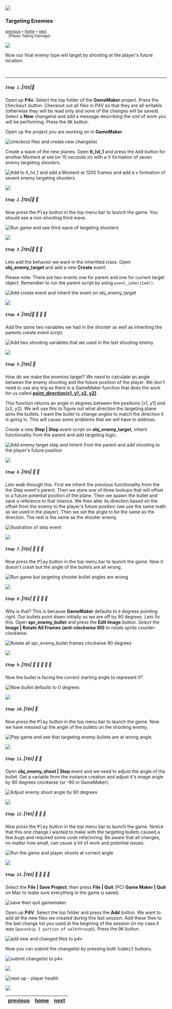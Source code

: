 ![](../images/line3.png)

### Targeting Enemies

<sub>[previous](../shooting-enemies/README.md#user-content-shooting-enemies) • [home](../README.md#user-content-gms2-top-down-shooter) • [next](../player-health/README.md#user-content-player-health) <br>
<kbd></kbd> &nbsp;&nbsp; [Player Taking Damage)</sub>

![](../images/line3.png)

Now our final enemy type will target by shooting at the player's future location. 

<br>

---


##### `Step 1.`\|`TDS`|:small_blue_diamond:

Open up **P4v**.  Select the top folder of the **GameMaker** project. Press the <kbd>Checkout</kbd> button.  Checkout out all files in P4V so that they are all writable (otherwise they will be read only and none of the changes will be saved). Select a **New** changelist and add a message describing the unit of work you will be performing. Press the <kbd>OK</kbd> button.

Open up the project you are working on in **GameMaker**. 

![checkout files and create new changelist](images/checkoutFiles.png)


Create a wave of the new planes. Open **tl_lvl_1** and press the <kbd>Add</kbd> button for another Moment at `600` (or 10 seconds in) with a V formation of seven enemy targeting shooters. 

![Add to tl_lvl_1 and add a Moment at 1200 frames and add a v formation of sevent enemy targeting shooters](images/ThirdWaveTimeline.png)

![](../images/line2.png)

##### `Step 2.`\|`TDS`|:small_blue_diamond: :small_blue_diamond: 

Now *press* the <kbd>Play</kbd> button in the top menu bar to launch the game.  You should see a non-shooting third wave.

![Run game and see third wave of targeting shooters](images/VFormationWave3NotShooting.gif)

![](../images/line2.png)

##### `Step 3.`\|`TDS`|:small_blue_diamond: :small_blue_diamond: :small_blue_diamond:

Lets add the behavior we want in the inheritted class.  Open **obj_enemy_target** and add a new **Create** event.

Please note: There are two events one for parent and one for current target object. Remember to run the parent script by using `event_inherited()`.

![Add create event and inherit the event on obj_enemy_target](images/CreateEventTargetEnemy.png)

![](../images/line2.png)

##### `Step 4.`\|`TDS`|:small_blue_diamond: :small_blue_diamond: :small_blue_diamond: :small_blue_diamond:

Add the same two variables we had in the shooter as well as inheriting the parents create event script.

![Add two shooting variables that we used in the last shooting enemy](images/RateOfFireForTargetingEnemy.png)

![](../images/line2.png)

##### `Step 5.`\|`TDS`| :small_orange_diamond:

How do we make the enemies target? We need to calculate an angle between the enemy shooting and the future position of the player. We don't need to use any trig as there is a GameMaker function that does the work for us called **[point_direction(x1, y1, x2, y2)](https://manual.yoyogames.com/GameMaker_Language/GML_Reference/Maths_And_Numbers/Angles_And_Distance/point_direction.htm)**.
	
This function returns an angle in degrees between the positions [x1, y1] and [x2, y2]. We will use this to figure out what direction the targeting plane aims the bullets.  I want the bullet to change angles to match the direction it is going in. This will cause some problems that we will have to address.

*Create* a new **Step | Step** event script on **obj_enemy_target**, inherit functionality from the parent and add targeting logic.

![Add enemy target step and inherit from the parent and add shooting to the player's future position](images/StepTargetingEnemy.png)

![](../images/line2.png)

##### `Step 6.`\|`TDS`| :small_orange_diamond: :small_blue_diamond:

Lets walk through this.  First we inherit the previous functionality from the the Step event's parent.  Then we store one of three lookups that will offset to a future potential position of the plane.  Then we spawn the bullet and save a reference to that intance.  We then alter its direction based on the offset from the enemy to the player's future position (we use the same math as we used in the player).  Then we set the angle to be the same as the direction. The rest is the same as the shooter enemy.

![illustration of step event](images/StepTargetingEnemyExplained.png)

![](../images/line2.png)

##### `Step 7.`\|`TDS`| :small_orange_diamond: :small_blue_diamond: :small_blue_diamond:

Now *press* the <kbd>Play</kbd> button in the top menu bar to launch the game. Now it doesn't crash but the angle of the bullets are all wrong.

![Run game but targeting shooter bullet angles are wrong](images/AngleOfBulletMessedUp.png)


![](../images/line2.png)

##### `Step 8.`\|`TDS`| :small_orange_diamond: :small_blue_diamond: :small_blue_diamond: :small_blue_diamond:

Why is that?  This is because **GameMaker** defaults to `0` degrees pointing right.  Our bullets point down initially so we are off by 90 degrees.  Lets fix this.  Open **spr_enemy_bullet** and press the **Edit Image** button.  *Select* the **Image | Rotate All Frames (anit-clockwise 90)** to rotate sprite counter-clockwise.

![Rotate all spr_enemy_bullet frames clockwise 90 degrees](images/RotateBulletCounterClockwise.png)

![](../images/line2.png)

##### `Step 9.`\|`TDS`| :small_orange_diamond: :small_blue_diamond: :small_blue_diamond: :small_blue_diamond: :small_blue_diamond:

Now the bullet is facing the correct starting angle to represent 0°.

![Now bullet defaults to 0 degrees](images/FixedEnemyBulletAngle.png)

![](../images/line2.png)

##### `Step 10.`\|`TDS`| :large_blue_diamond:

Now *press* the <kbd>Play</kbd> button in the top menu bar to launch the game. Now we have messed up the angle of the bullets on the shooting enemy.

![Play game and see that targeting enemy bullets are at wrong angle](images/BulletsWrongAngle.png)

![](../images/line2.png)

##### `Step 11.`\|`TDS`| :large_blue_diamond: :small_blue_diamond: 

Open **obj_enemy_shoot | Step** event and we need to adjust the angle of the bullet.  Get a variable from the instance creation and adjust it's image angle by 90 degrees clockwise (or -90 in GameMaker).

![Adjust enemy shoot angle by 90 degrees](images/RotateBulletClockwise90Degrees.png)

![](../images/line2.png)


##### `Step 12.`\|`TDS`| :large_blue_diamond: :small_blue_diamond: :small_blue_diamond: 

Now *press* the <kbd>Play</kbd> button in the top menu bar to launch the game. Notice that this one change I wanted to make with the targeting bullets caused a few bugs and required some code refactoring.  Be aware that all changes, no matter how small, can cause a lot of work and potential issues.

![Run the game and player shoots at correct angle](images/TargetingEnemyComplete.gif)

![](../images/line2.png)

##### `Step 13.`\|`TDS`| :large_blue_diamond: :small_blue_diamond: :small_blue_diamond:  :small_blue_diamond: 

Select the **File | Save Project**, then press **File | Quit** (PC) **Game Maker | Quit** on Mac to make sure everything in the game is saved.

![save then quit gamemaker](images/saveQuit.png)

Open up **P4V**.  Select the top folder and press the **Add** button.  We want to add all the new files we created during this last session.  Add these files to the last change list you used at the begining of the session (in my case it was `Spaceship I portion of walkthrough`). Press the <kbd>OK</kbd> button.

![add new and changed files to p4v](images/add.png)

Now you can submit the changelist by pressing both <kbd>Submit</kbd> buttons.

![submit changelist to p4v](images/submit.png)


![](../images/line.png)

<!-- <img src="https://via.placeholder.com/1000x100/45D7CA/000000/?text=Next Up - Player_Health"> -->
![next up - player health](images/banner.png)

![](../images/line.png)

| [previous](../shooting-enemies/README.md#user-content-shooting-enemies)| [home](../README.md#user-content-gms2-top-down-shooter) | [next](../player-health/README.md#user-content-player-health) |
|---|---|---|
